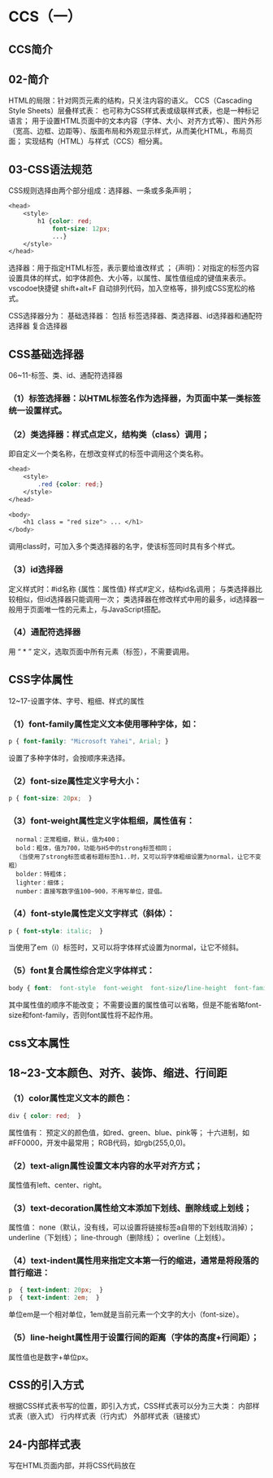 # CCS（一）
## CCS简介
## 02-简介
  HTML的局限：针对网页元素的结构，只关注内容的语义。
  CCS（Cascading Style Sheets）层叠样式表：
  也可称为CSS样式表或级联样式表，也是一种标记语言；
  用于设置HTML页面中的文本内容（字体、大小、对齐方式等）、图片外形（宽高、边框、边距等）、版面布局和外观显示样式，从而美化HTML，布局页面；
  实现结构（HTML）与样式（CCS）相分离。

## 03-CSS语法规范
  CSS规则选择由两个部分组成：选择器、一条或多条声明；
```css
<head>
    <style>
        h1 {color: red;
            font-size: 12px;
            ...}
    </style>
</head>
```
选择器：用于指定HTML标签，表示要给谁改样式 ；
{声明}：对指定的标签内容设置具体的样式，如字体颜色、大小等，以属性、属性值组成的键值来表示。
vscodoe快捷键  shift+alt+F  自动排列代码，加入空格等，排列成CSS宽松的格式。

CSS选择器分为：
基础选择器： 包括  标签选择器、类选择器、id选择器和通配符选择器
复合选择器

## CSS基础选择器
06~11-标签、类、id、通配符选择器
### （1）标签选择器：以HTML标签名作为选择器，为页面中某一类标签统一设置样式。
### （2）类选择器：样式点定义，结构类（class）调用；
即自定义一个类名称，在想改变样式的标签中调用这个类名称。
```css
<head>
    <style>
        .red {color: red;}
    </style>
</head>
 
<body>
    <h1 class = "red size"> ... </h1>
</body>
```
调用class时，可加入多个类选择器的名字，使该标签同时具有多个样式。

### （3）id选择器
定义样式时：#id名称 {属性：属性值}
样式#定义，结构id名调用；
与类选择器比较相似，但id选择器只能调用一次；
类选择器在修改样式中用的最多，id选择器一般用于页面唯一性的元素上，与JavaScript搭配。

### （4）通配符选择器
用 “ * ” 定义，选取页面中所有元素（标签），不需要调用。

## CSS字体属性
12~17-设置字体、字号、粗细、样式的属性
### （1）font-family属性定义文本使用哪种字体，如：
```css
p { font-family: "Microsoft Yahei", Arial; }
```
设置了多种字体时，会按顺序来选择。

### （2）font-size属性定义字号大小：
```css
p { font-size: 20px;  }
```
 
### （3）font-weight属性定义字体粗细，属性值有：
      normal：正常粗细，默认，值为400；                                              
      bold：粗体，值为700，功能与H5中的strong标签相同；
      （当使用了strong标签或者标题标签h1..时，又可以将字体粗细设置为normal，让它不变粗）
      bolder：特粗体；
      lighter：细体；
      number：直接写数字值100~900，不用写单位，提倡。

### （4）font-style属性定义文字样式（斜体）：
```css
p { font-style: italic;  }
```
当使用了em（i）标签时，又可以将字体样式设置为normal，让它不倾斜。

### （5）font复合属性综合定义字体样式：
```css
body { font:  font-style  font-weight  font-size/line-height  font-family }
```
其中属性值的顺序不能改变；
不需要设置的属性值可以省略，但是不能省略font-size和font-family，否则font属性将不起作用。

## css文本属性
## 18~23-文本颜色、对齐、装饰、缩进、行间距
### （1）color属性定义文本的颜色：
```css
div { color: red;  }
```
属性值有：
预定义的颜色值，如red、green、blue、pink等；
十六进制，如#FF0000，开发中最常用；
RGB代码，如rgb(255,0,0)。

### （2）text-align属性设置文本内容的水平对齐方式；
属性值有left、center、right。

### （3）text-decoration属性给文本添加下划线、删除线或上划线；
属性值：
  none（默认，没有线，可以设置将链接标签a自带的下划线取消掉）；
  underline（下划线）；
  line-through（删除线）；
  overline（上划线）。

### （4）text-indent属性用来指定文本第一行的缩进，通常是将段落的首行缩进：
```css
p  { text-indent: 20px;  }
p  { text-indent: 2em;  }
```
单位em是一个相对单位，1em就是当前元素一个文字的大小（font-size）。

### （5）line-height属性用于设置行间的距离（字体的高度+行间距）；
属性值也是数字+单位px。

## CSS的引入方式
根据CSS样式表书写的位置，即引入方式，CSS样式表可以分为三大类：
内部样式表（嵌入式）
行内样式表（行内式）
外部样式表（链接式）
 
## 24-内部样式表
写在HTML页面内部，并将CSS代码放在<style>标签中；
理论上<style>标签可以放在HTML文档的任何地方，但一般会放在<head>标签中，以便控制当前整个页面中的元素样式。 

## 25-行内样式表
在元素标签内用style属性设置CSS样式，只控制当前标签的样式：
```css
{div   style = "color: red; font-size = 20px; "  } ... {/div}
```

## 26-外部样式表
将样式单独写到CSS文件中，再把CSS文件引入到HTML文档中使用；
开发中最常用，实现结构与样式相分离。
步骤：
建立一个*.css文件，在里面只写样式；
在HTML文档的<head>标签中，使用<link>标签引入CSS文件：
```html
<link  rel = "stylesheet"  href = "css文件路径名称">
```
其中<link>标签的属性：
ref 定义当前文档与被链接文档之间的关系，"stylesheet"表示被链接文档是一个样式表文件；
href 定义被链接文档的URL路径。

## 32-chrome调试工具
用来调试HTML和CSS：F12或单击右键点“检查”，打开调试工具；
Ctrl+滚轮 放大或缩小代码；
Ctrl+0 复原浏览器大小；
小黑箭头可以选中浏览器和相应的代码部分；
在工具中更改代码只能调试效果，正式修改还是要在编辑器中。

## 02/03-Emmet语法
使用缩写来快速生成HTML结构和CSS样式语法；
### （1）在HTML中：
输入标签名再按tab键，直接生成标签；
输入标签名*数字，再按tab键，直接生成多个相同的标签；
输入父标签名>子标签名，再按tab键，直接生成父子两级标签；
输入标签名+另一标签名，再按tab键，直接生成并列的两级标签；
输入 .类名 或者 #id名，生成默认的带有该class名称的div标签；
（如果想要其他标签，输入 标签名. 类名 或者 标签名#id名）
.类名$*数字（自增符号$），生成class名称按顺序排列的多个标签；
输入标签名{双标签中间的文字}，直接生成中间有内容的标签。

### （2）在CSS中：
常用简写
输入连在一起的 属性名单词首字母、属性值 ，再按tab键，直接生成 属性：属性值；
#### 05~13 CSS复合选择器
复合选择器建立在基础选择器的基础上，由基础选择器组合而成的；
分为：后代选择器、子选择器、并集选择器、伪类选择器等。
（1）后代选择器：又称为包含选择器，可以选择某一父元素里面的一类子元素；（嵌套形式的标签即为父子关系）元素可以是任意基础选择器，标签、id或类选择器等；多层嵌套的标签可以通过叠加多个基础选择器来选择；
 父元素 子元素 ... { 样式声明 }
（2）子选择器：选择离父元素最近一级的子元素（亲儿子）；
 父元素>子元素 { 样式声明 }
（3）并集选择器：同时选择多组标签，将它们设置成相同的样式；
元素1, 元素2,... { 样式声明 }
（4）伪类选择器：特点是用冒号：表示，包括链接伪类选择器、focus伪类选择器等；
链接伪类选择器是针对链接标签<a>：
a:link
设置所有从未被访问过的链接的样式
a:visited
设置所有被访问过的链接的样式
a:hover
设置所有鼠标经过时链接的样式
a:active	
设置所有被点击但未放下的链接的样式
定义样式时，要按 :link、:visited、:hover、:active 的顺序来写；
a链接标签在浏览器中有默认样式（蓝色字体带下划线），所以实际开发中要给链接单独设置样式；
实际开发中的写法：
```css
a {
    color: #333;              /*黑色*/
    text-decoration: none;
}
 
a:hover {
    color: #369;              /*深蓝色*/
}
``` 
focus伪类选择器
鼠标选中表单元素时，可以设置成一种不同的样式：
```css
input:focus  { 样式声明 }
```

## 14~19 CSS的元素显示模式
是指元素（标签）以什么方式进行显示，HTML标签一般分为块元素和行内元素。
### （1）常见的块元素有<h1>~<h6>、<p>、<div>、<ul>等，
特点有以下几点：
    独占一行；
    高、宽度、内、外边距都可以控制，默认宽度与父级的宽度相同；
    一个容器或盒子里面可以放行内元素或者块元素，但文字类元素（p、h1...）里面不能放块元素。

### （2）常见的行内元素有<a>、<strong>、<em>、<del>、<ins>、<span>等，也称为内联元素；
特点有以下几点：
    相邻的行内元素显示在一行上；
    高、宽直接设置是无效的，默认宽度是本身内容的宽度；
    行内元素内部只能放文本或者其他行内元素；
    链接元素<a>里不能再放链接，但可以放块元素，最好把<a>转换成块级模式。
### （3）行内块元素同时具有块元素和行内元素的特点，如<img />、<input />、<td>；
特点有以下几点：
    相邻的行内元素显示在一行上，但它们之间会有空白缝隙；
    高、宽度、内、外边距都可以控制，默认宽度是本身内容的宽度。

## 元素显示模式的转换：
例如要增加链接标签<a>的触发范围，给它设置高度、宽度，就要把<a>转换成块级模式；
做法是在CSS的选择器中，样式声明之后，加入：
display: block; 
若要将块元素转换为行内元素，则 display: inline; 
若要（span）转换为行内块元素，则 display: inline-block; 

## 22- 单行文字垂直居中
原理：让文字的行高（line-height）等于盒子的高度（height）。

## 23~34 CSS的背景
### （1）定义元素的背景颜色：
background-color: 颜色值 或 transport（默认）;
如果想要背景颜色有透明度，则在background属性中加入参数a(alpha)表示透明度，取值在0~1之间：
background: rgba ( r值, g值, b值, a值 );
### （2）背景图片，常见于logo、装饰性小图片或大背景图：
background-image: url(...) 或 none（默认）;
### （3）背景图像平铺：        
background-repeat: repeat（默认x\y上都平铺）;
no-repeat（不平铺）;
repeat-x（沿x轴平铺）;
repeat-y（沿y轴平铺）;
### （4）背景图像位置：
background-position: x y;
x、y坐标可以是精确数值，如百分数、20px，此时：
有严格的坐标顺序x、y；
可以只写一个数值，则这个值一定是x坐标，y坐标则默认为居中。
x、y坐标也可以是方位名词，即 left\center\right（水平x方向）、top\center\buttom（垂直y方向），此时：两个值的前后顺序不会改变效果；
可以只写一个值，另一个会默认为center。
x、y坐标可以将精确数值与方位名词混合使用（混合单位），此时：有严格的坐标顺序x、y。
### （5）背景图像固定（背景附着）
background-attachment: scroll（背景图像岁对象内容滚动）; fixed（固定不动）;
### 背景复合写法：可以将背景属性合并写在一个background属性中；
属性值没有规定的顺序，但是习惯顺序为：
background: 背景颜色 背景图片地址 背景平铺 背景图像滚动 背景图像位置;
### （6）背景颜色线性渐变
background: -webkit-linear-gradient (起始方向, 颜色1, 颜色2,... );
linear-gradient 必须加浏览器私有前缀 -webkit；
起始方向可以是 方位名词或者度数，默认是top。
## CCS（三）
## 01~07 CSS的三大特性
### （1）层叠性：相同的选择器设置相同的样式，产生了样式冲突，离结构更近的样式（后执行的）会覆盖较远的样式（先执行的）。
### （2）继承性：子标签会继承父标签的某些样式，如文字属性text-、font-、line- 和color。
行高可以设置为 line-height = （一个数字如）1.5，意思是行高为当前字体高度的1.5倍，可以根据字体大小自动调整行高，也具有继承性。
### （3）优先级：当多个选择器指向同一个元素时，若选择器相同，则遵循层叠性；若选择器不同，则按照选择器的权重优先级来执行。
选择器	选择器权重
继承 或 *（通配符）	0,0,0,0 （最低级）
标签选择器	        0,0,0,1
类、伪类选择器	    0,0,1,0
ID选择器	       0,1,0,0
行内样式 style="..."	1,0,0,0
!important 重要的	无穷大
使用复合选择器时，权重值为多个选择器的权重相加的总和。
（权重虽然可叠加，但是不会进位）

## 页面布局的三大核心：盒子模型、浮动和定位
## 08~22 css盒子模型（Box Model）
将HTML页面上的布局元素看成一个个矩形的盒子，或是承装内容的容器；
盒子模型封装其中的HTML元素，由边框（border）、内边距（padding）、外边距（margin）和实际内容（content）组成。

### （1）盒子边框（border）
作用	           属性	           属性值
边框宽度（粗细）	border-width	数字+单位px
边框样式	       border-style	    solid 实线、dashed 虚线、dotted 点线
边框颜色	       border-color	    颜色值
边框有复合写法，属性值没有规定顺序，习惯写法为：
border: 粗细 样式 颜色;
边框的四条边可以分开来设置，分别使用属性 border-top / bottom / left / right ；
边框会改变盒子的大小：加边框后的盒子大小 = 盒子原本的大小 + 边框的宽度；
在设置表格的边框时，只选择table就只设置表格的外边框，要设置内边框还要在选择器中加入td、th等；
使用属性 border-collapse = collapse; 将单元格相邻的边框合并在一起。

### （2）内边距（padding）
属性padding 设置边框与内容的距离，可以对四条边框分开来设置：
padding-top / bottom / left / right = 数字px;
也可以用复合写法：
padding = 1~4个值;
一个值代表上下左右的内边距相同；
两个值分别代表上下内边距和左右内边距；
三个值分别代表上内边距、左右内边距和下内边距；
四个值分别代表上、右、下、左的内边距（顺时针方向）。
内边距padding也会影响盒子的大小：加内边距后的盒子大小 = 盒子原本的大小 + 内边距的宽度；
即padding会撑开盒子，当盒子中的内容大小不一样时，加内边距padding可以自适应地调整盒子的大小；
但若在增加内边距的同时不想改变盒子大小，就要相应减少盒子的宽度。

### （3）外边距（margin）
margin属性设置盒子与盒子之间的距离，与padding类似；
可以对四条边框分开来设置：
margin-top / bottom / left / right = 数字px;
也可以用复合写法：
margin = 1~4个值;

## 23/24-典型应用——使块级盒子水平居中：
盒子必须指定了宽度的情况下，将左右外边距设置成auto，
margin: 0 auto;  ( margin-left = auto; margin-right = auto; )
行内元素或行内块元素的水平居中，则使用 text-align: center; 

## 26-对于两个是嵌套关系（父子）的块元素，父子元素同时有上外边距，父元素会随着子元素的外边距值垂直塌陷；
解决方案：
为父元素定义上边框，颜色可设置为transpant；
为父元素定义上内边距；
为父元素添加 overflow: hidden 。

## 27-清除内外边距
很多元素默认带有内外边距，如列表ul等；
可以用通配符选择器，清除所有的内外边距，常作为CSS的第一行代码：
```css
* {
padding: 0;
margin: 0;
}
```
为了兼容性，行内元素尽量只设置左右内外边距，不设置上下内外边距；但若转换为块元素或行内块元素就可以设置了。

## 28-PS基本操作
主要是测量、取色、切图操作；
Ctrl+R（视图-标尺）：打开标尺；
右击标尺，可以将标尺的单位改为像素；
按住空格键，鼠标可以拖动图片；
（矩形）选区工具，左边第二个功能，可以测量像素大小；
吸管工具，可以取图片中的颜色值。
案例：
去掉列表项目<li>前面的项目符号（小圆点）：   list-style: none;

## CSS3（四）
网页布局的本质：用CSS来摆放盒子，把盒子摆放到相应的位置。
新增属性：

## 04~07 圆角边框、阴影
### （1）圆角边框：将盒子的边框变成圆角的，
border-radius: 数字px或百分比;
属性也可以分成四个角来写：border-top-left-radius、border-top-right-radius、border-bottom-right-radius 和 border-bottom-left-radius；
属性值可以是四个数值，分别代表左上角、右上角、右下角、左下角（顺时针方向）；
属性值得大小代表圆角的圆弧半径，数值越大，圆角的弧度越明显；
可利用圆角边框画出圆形或者圆角矩形的块元素。
### （2）盒子阴影
box-shadow: h-shadow  v-shadow  blur  spread  color  inset;
属性值	描述
h-shadow	必需。水平阴影的位置，允许负值；
v-shadow	必需。垂直阴影的位置，允许负值；
blur 	可选。模糊距离；(数值越大，阴影越模糊)
spread 	可选。阴影的尺寸；
color 	可选。阴影的颜色；(常用rgba)
inset	可选。将外部阴影(outset)改为内部阴影。
其中默认了外部阴影outset，但是不可以在属性值中写这个单词，否则会导致阴影无效；
阴影不会影响盒子的大小，不会影响盒子之间的排列。
### （3）文字阴影
text-shadow: h-shadow  v-shadow  blur  color;

## 09-传统网页布局的三种方式（盒子的排列顺序）：
标准流（普通流文档流）、浮动、定位
标准流：就是标签按照规定好的默认方式排列，是最基本的布局方式。
例如，块元素独占一行，从上到下排列；
行内元素从左到右排列，碰到父元素边缘就会自动换行。

## 10~21 CSS浮动
浮动（float）：因为浮动可以改变元素标签默认的排列方式，实现标准流完成不了的排列；
则网页布局的第一准则：多个块元素纵向排列用标准流，多个块元素横向排列用浮动。
float属性用于创建浮动框，将其移动到一边，直到触及左边缘或右边缘；或触及另一个浮动框的边缘。
选择器  { float: none / left / right; }

## 特性：
### （1）浮动元素脱落标准流的控制（浮起来），移动到指定位置；（脱标）
则浮动的盒子不再保留原先的位置。
### （2）给多个盒子设置浮动，它们就会按照属性值在同一行顶端对齐排列；
当同一行的盒子宽度超过了父级的宽度，多出的盒子就会自动换行；
浮动元素靠在一起，之间没有空隙。
### （3）浮动的元素具有行内块元素的特性；
所以行内元素如果有了浮动属性，就不需要转换为行内块或者块元素，可以直接设置高、宽度。
### （4）浮动常与标准流的父元素搭配使用：
为了约束浮动元素在网页中的位置， 先用标准流的父元素排列上下位置，然后内部元素采取浮动排列左右位置。（网页布局第一准则）
### （5）一个盒子浮动了，理论上它的兄弟盒子也要浮动；
因为浮动盒子会影响后面的标准流的位置，但不会影响前面的标准流。

## 22~27 清除浮动
由于在很多情况下，父盒子不方便设置高度，但子盒子浮动就不占据位置，使得父盒子的高度变成0；
清除浮动的本质就是清除浮动元素脱标而产生的影响；
所以在父元素不设置高度的情况下，清除浮动，使父元素根据子盒子自动形成高度。
选择器 { clear: left / right / both(常用) }
策略：闭合浮动，即只让浮动在父盒子内部影响，不影响外部的盒子。

### （1）额外标签法（不常用）
也称为隔墙法，是在浮动元素末尾添加一个带有clear属性的空标签（须为块元素），
如 <div  style = "clear: both; " > </div>；
或者<br>等标签。
### （2）父元素添加overflow属性
```css
overflow: hidden / auto / scroll;
```
### （3）父元素添加after伪元素
给父元素设置一个 class = "clearfix"，然后在CSS中加入after伪元素：
```css
.clearfix:after {
content: "";
/* 转化为块级元素 */
display: block;
height: 0;
/* 添加清除浮动标签 */
clear: both;
visibility: hidden;
}
.clearfix {
/* IE6、7 专有 */
*zoom: 1;
}
```
### （4）父元素添加双伪元素
```css
.clearfix:before,
.clearfix:after {
content: "";
/* 转化为块级元素，并且在一行上显示(类似于表格的单元格) */
display: table;
}
.clearfix:after {
clear: both;
}
.clearfix {
*zoom: 1;
}
```
## PS切图
图层切图：选择图片的那个图层，右击-快速导出为PNG；
如果一个图片由多个图层组成，就先合并图层，然后再导出。
切片切图：用切片工具选择想导出的图片，右击-存储为web...
PS插件切图：Cutterman插件

## CSS属性的书写顺序
### 布局定位属性
display（建议第一个）/ position / float / clear / visibility / overflow
自身属性
width / height / padding / margin / border / background
文本属性
color / font / text-decoration / text-align / vertical-align / white-space / break-word
其他属性（CSS）
content / cursor / border-radius / box-shadow / text-shadow / background: linear-gradient...

## 页面布局的整体思路
确定页面的版心（可视区的宽度）；
分析页面中的行模块，以及每个行模块中的列模块（第一准则）；
每行中的列模块浮动布局，先确认列的大小，在确认列的位置（第二准则）；
先编写HTML结构，再写样式。
实际开发中，导航栏 nav 常用 li 包含链接 (li+a) 的做法。

## 01~24-定位
按照定位的方式摆放盒子，可以让盒子在某个盒子上自由移动或者固定在屏幕中某个位置，并且可以压住其他盒子；
定位 = 定位模式（方式）+ 边偏移（位置）
定位模式：position属性

属性值	语义
static	静态定位
relative	相对定位
absolute	绝对定位
fixed	固定定位
边偏移：
属性	描述
top	顶端偏移量，即元素相对于其父元素上边线的距离；（top: 80px;）
bottom	底部偏移量，即元素相对于其父元素下边线的距离；
left	左侧偏移量，即元素相对于其父元素左边线的距离；
right	右侧偏移量，即元素相对于其父元素右边线的距离。

### （1）static静态定位（很少用）
元素的默认定位方式，即无定位，按照标准流的方式，没有边偏移 。
### （2）relative相对定位
元素的移动是相对于自身原来的位置（参考点）；
元素移动后，之前标准流的位置还是保留，不影响周围的盒子（不脱标）。
### （3）absolute绝对定位
元素的移动是相对于其祖先元素的位置；
不占有原先的位置（脱标）；
若元素没有祖先元素或者祖先元素没有定位，就以浏览器为参照来定位；
若有多个祖先元素，则以最近一级有定位的祖先元素为参照来移动。
### （4）fixed固定定位
使元素固定在浏览器可视窗口（参考点）的某一位置，页面滚动时元素位置也不会改变；
不占有原先的位置（特殊的绝对定位）；
### （5）sticky粘性定位（兼容性差，不常用）
相对定位（以浏览器可视窗口为参照）与固定定位（占有原先的位置）的结合；
必须添加top、bottom、left或right其中一个才有效，是指相对浏览器窗口多少距离时，元素就变成固定定位。

## 08-子绝父相
子级元素使用绝对定位，不占位置，可以放在父级元素中的任意一个地方；
父级就用相对定位，占有标准流的位置，并限制子级元素在范它的围内显示。

## 11/15-定位的小技巧
将元素固定在版心右侧：
先让固定定位的盒子移动到浏览器的中心（也是版心的中心），left: 50%;
再用外边距，让它向右移动版心宽度的一半的距离，margin-left: 版心宽的一半px;
绝对定位盒子的（水平）居中：
先让绝对定位的盒子向右移动父盒子宽度的一半，left: 50%;
再用外边距，让它向左移动（负值）自身宽度的一半的距离，margin-left: -自身宽的一半px;
（垂直居中：top: 50%; margin-top: -自身高度的一半px;）

## 14-定位的叠放次序
元素使用定位时，用 z-index属性来规定元素叠放的前后顺序，
属性值为正整数，数值越大，元素越靠上；
如果属性值相同，就按照书写顺序，后写的靠上。

## 16/17-定位的特性（与浮动的异同点）
添加绝对定位或固定定位后，行内元素就可以直接设置高度和宽度，块元素的默认大小就是内容的大小；
脱标的盒子不会触发外边距合并（塌陷）的问题，如浮动、绝对定位、固定定位的元素。
浮动元素会压住下面的标准流盒子，但不会压住下面标准流盒子中的文字（文字环绕效果）；
而脱标的定位（绝对、固定）会压住下面标准流盒子的所有内容。

## 25~27-元素的显示与隐藏（重要）
### （1）display属性
属性值	描述
block	显示元素（除了转换为块元素）；
none	隐藏元素，且不再占位置。
### （2）visibility属性
属性值	描述
visible	显示元素；
hidden	隐藏元素，但继续占位置。
### （3）overflow属性
属性值	描述
visible	默认，显示元素中所有内容。
hidden	隐藏超出元素尺寸（溢出）的内容；
scroll	总是添加滚动条；
auto	内容溢出则添加滚动条，不溢出则不添加。
## （九）CSS高级技巧
### 1、精灵图
网页中有很多小的背景图片，如果每加载一张就与服务器通信一次，就会造成较大的请求压力，降低网页的加载速度。
精灵图原理：
    将网页中的一些小背景图整合到一张大图中；
    使用时利用 background-position 将大图中要用的小图移动到盒子上作为背景；
    由于background-position规定沿x轴向左移动是负值，沿y轴向上移动是负值，所以属性值一般为负。

### 2、字体图标 iconfont
用字体图标来做结构样式比较简单的图标，可以方便更改大小、颜色等样式，使用起来更灵活；
它是以图标的形式展示，但本质是文字。
（复杂一些的还是用精灵图）
使用步骤：
从网站上下载字体图标的文件；
将文件中的fonts文件夹复制到当前的页面目录中；
将style.css文件中的字体声明复制到页面文档的CSS<style>标签里；
在html的主体body中，添加一个span标签，然后将网站上的小图标复制到span标签中；
在CSS中给span设置字体 font-family: 'icomoon'；同时也可以设置字体大小和颜色。
 
### 3、CSS三角
一个div或span盒子，将其宽度和高度都设为0，然后设置出有宽度的边框，这样四个边的边框都呈现出的是三角形；
如果只需要其中一个方向的三角形，就将边框颜色设为transport，需要留下的那个三角形的颜色设置成其他颜色。

### 4、CSS用户界面样式
就是在CSS中设置用户的一些操作样式：
鼠标样式属性 cursor
属性值	描述
default	默认，小白箭头
pointer	小手（点击链接）
move	移动十字架
text	文本
not-allowed	禁止
 
### 表单轮廓线属性 outline
```css
input { outline: none; }    或    input { outline: none; }    可以去掉点击表单时默认的蓝色边框。
```
 
### 防止表单文本域被拖拽放大
```css
textarea { resize: none; }
```
 
### 5、vertical-align 属性
根据水平线在一行文字上的位置，规定从上到下顶线（最高元素的顶端）、中线、基线、底线（最低元素的底端）；
vertical-align 属性：
属性值	描述
baseline	默认，元素底端放在父元素的基线上
top	元素的顶端与行中的顶线对齐
middle	元素放在父元素的中部
bottom	元素的底端与行中的底线对齐

### 实现行内块和文字垂直居中对齐
给行内块元素（图片、文本域等）设置  vertical-align: middle; 
### 解决图片底部默认的空白缝隙
因为图片是行内块元素，默认是与行内文字的基线对齐，所以底部会有基线与底线之间的缝隙；
解决方法：
给图片添加  vertical-align: middle / top / bottom;（提倡）
将图片转换为块级元素 display: block;

### 6、溢出的文字用省略号代替
单行文本
```css
div {
    /* 1.先强制让文本在一行上显示 */
    /* 默认是自动换行 white-space: normal; */
    white-space: nowrap;
    /*2. 然后隐藏溢出的部分 */
    overflow: hidden;
    /* 3.用省略号代替溢出的文字 */
    text-overflow: ellipsis;
}
```
多行文本（兼容性问题，只适合webKit浏览器或移动端）
```css
div {
    overflow: hidden;
    text-overflow: ellipsis;
    /* 以弹性伸缩盒子模型来显示 */
    display: -webkit-box;
    /* 限制文本在块元素内显示的行数 */
    -webkit-line-clamp: 2;
    /* 设置伸缩盒子的子元素的排列方式 */
    -webkit-box-orient: vertical;
}
``` 

## 7、布局技巧
### （1）margin负值：
多个盒子向左浮动时，让每个盒子margin-left = -1px;（若边框为1px），就可以压住相邻盒子的边框。
若盒子使用margin负值后，在鼠标经过设置特殊的边框时，被压住的边框就无法设置；
解决：如果盒子没有定位，就在鼠标经过的样式中添加相对定位 position: relative;
如果盒子已经有定位了，就利用 z-index = 1; 提高层级。

### （2）文字围绕浮动：
浮动不会压住文字的特性；
旁边的元素添加浮动，文字用标准流就可以实现围绕的效果。

### （3）行内块：
实现页面跳转的模块，1、2、3...用行内块盒子（链接）来做，相邻盒子之间有自带的边距，还方便实现水平居中。

### （4）CSS三角强化——小直角三角形：
只设置上边框和右边框，下、左边框不要，就有两个直角三角形；
然后通过改变边框的宽度，来改变直角三角形的边长. 

### 8、CSS初始化
是指在文档开头重设浏览器的样式（reset）；
不同浏览器对于标签的默认值不同，为了HTML文档在不同浏览器的兼容性，需要对CSS初始化；
如 * { padding: 0;  margin: 0; } 清除所有标签默认的内外边距等。 

## （十）H5C3新增特性
### 1、H5新增
### （1）语义化标签
<header>头部标签、<nav>导航标签、<article>内容标签、<section>定义文档某个区域、<aside>侧边栏标签、<footer>尾部标签；
语义化标准主要针对搜索引擎，更喜欢在移动端使用；
在IE9中，需要把这些标签元素转换为块级元素。

### （2）多媒体标签：
视频标签： < video  src = "文件地址" ...> </video>
属性	属性值	描述
autoplay	autoplay	视频自动播放
controls	controls	显示播放控件
width / height	数字px	设置播放器宽、高度
loop	loop	循环播放
poster	图片地址	等待加载是的画面图片
muted	muted	静音播放
谷歌浏览器禁用了自动播放的属性，可以添加 muted 属性实现自动播放；
不同浏览器支持的格式不同，视频格式尽量使用mp4。

音频标签： < audio  src = "文件地址" ...> </audio>
属性autoplay、controls、loop、muted等与视频标签的相同；
音频格式尽量使用mp3。

### （3）表单input类型（type的属性值）
### （4）表单属性
属性	属性值	描述
required	required	表单内容不能为空（search类型）
placeholder	提示文本	直接显示的提示信息（search类型）
multiple	multiple	可以选择多个文件提交（文件域 file类型）
autofocus	autofocus	页面加载后光标自动聚焦到表单上
autocomplete off / on(默认)  输入时显示出之前输入过的值（search类型，需要有name属性并成功提交过）
```css
/*CSS可以修改提示文字的颜色*/
input::placeholder {
    color: ...;
}
```

## 2、CSS3新增
### （1）属性选择器
根据元素属性的某些特点来选择元素，与类选择器、伪类选择器一样权重都为10：
选择符	描述
E[att]	选择具有 att 属性的 E 元素
E[att = "val"]	选择具有 att 属性且属性值为 val 的 E 元素
E[att^ = "val"]	选择具有 att 属性且属性值以 val 开头的 E 元素
E[att$ = "val"]	选择具有 att 属性且属性值以 val 结尾的 E 元素
E[att* = "val"]	选择具有 att 属性且属性值中含有 val 的 E 元素
 
### （2）结构伪类选择器
根据文档结构来选择元素，常用于选择父级元素下的子元素：
选择符	描述
E e:first-child	选择父元素E中的第一个子元素e
E e:last-child	选择父元素E中的最后一个子元素e
E e:nth-child(n)	选择父元素E中的第n个子元素e
括号里的 n 可以是数字、关键字和公式：
数字：从1开始计算子元素的排序，如果数字为0或者超出了子元素的个数就会自动忽略；
关键字：even 偶数、odd 奇数；
公式：如2n、2n+1、-n+5(前5个)等，其中n从0开始，每次递增1带入公式。

选择符	描述
E e:first-of-type	选择父元素E中指定元素类型e的第一个子元素
E e:last-of-type	选择父元素E中指定元素类型e的最后一个子元素
E e:nth-of-type(n)	选择父元素E中指定元素类型e的第n个子元素
-child 和 -of-type 的用法类似，但匹配时的区别为：
child 是先对父元素的所有子元素进行排序，找到要选择的第n个子元素，再看该子元素的类型是否与选择符中的e匹配，若不匹配将不选择；
of-type 是先找到选择符中指定e类型的子元素，对它们进行排序，然后再从中选择第n个。

### （3）伪元素选择器
利用CSS创建新标签元素，不用在HTML中添加元素，从而简化HTML结构。
选择符	描述
E::before	在元素E内部的最前面插入子元素
E::after	在元素E内部的最后面插入子元素
伪元素选择器与标签选择器一样权重为1；
它创建的是行内元素，且必须有 content 属性。
应用场景：
添加字体图标 —— content = '小图标或图标代码'；
清除浮动 —— 利用after伪元素在父盒子内部的后面添加清除浮动的标签；
双伪元素before和after在前后都添加清除标签。（实质都是额外标签法）

### （4）盒子模型属性box-sizing
属性值有：
content-box —— 默认，内边距和边框会撑大盒子，盒子大小 = width + padding + border；
border-box —— 内边距和边框不会撑大盒子，盒子大小 = width（padding+border不超过width）；

### （5）其他
滤镜属性： filter: 函数();
图片模糊处理 —— filter: blur(5px);   数值越大图片越模糊。

calc函数：
在CSS属性值中执行一些计算，如：             
width: calc(100%-80px); 
// 设置盒子的宽度总是比它父盒子宽度少80px
calc函数括号里可以进行 +、-、*、/ 运算。

### （6）过渡
使元素从一种样式变换到另一种样式的过渡效果，经常和 :hover 鼠标经过一起搭配使用。
transition: 变换的属性1  花费时间  运动曲线  开始时间, ... ;
属性值	描述
变化的属性	宽高度、背景颜色等等，若所有属性都变化就写 all
花费时间	数字 + 单位s
运动曲线	可省略，默认 ease(逐渐减速)，还有linear(匀速)、ease-in/out(加速/减速)、ease-in-out(先加速后减速)
开始时间	可省略，设置延迟触发时间，数字 + 单位s

### （7）2D转换
转换（transform 属性）：实现元素的位移、旋转、缩放等效果；
特点是添加transform后也不会影响其他盒子的位置 ，但对于行内标签无效；
可以与过渡transition搭配，做出鼠标经过时的动画效果。
位移：transform: translate(x, y+单位px);  
translateX(n);
translateY(n);
当x、y是百分比时，代表相对于自身宽度、高度的数值。

旋转： transform: rotate(度数+单位deg);
正值代表顺时针旋转，并且默认以元素的中心点为旋转中心，可以通过设置转换中心来改变。
（下拉小三角符号，可以用正方形边框，只有上边和有边边框，然后旋转做出来）
缩放：transform: scale(x, y); 
x、y只是数字，不加单位，代表元素本身宽度、高度的倍数；
可以只写一个数字，使宽高度缩放相同的倍数；
缩放的变化也是默认以元素的中心点为中心，可以通过设置转换中心来改变。
设置转换中心：transform-origin: x y;
x、y可以是像素值、百分比或者方位名词。

transform 的综合写法：transform: translate()  rotate()  scale()...; 
属性值的顺序会影响转换的效果；
所以有位移translate转换时，要把它写在最前面。
 
### （8）动画
先定义（类似于 类选择器）：
```css
@keyframes 动画名称{
    /* 动画序列  开始状态 */
     0% { 样式... }
      /* 可以加任意的百分比，设置中间的状态 */
     /* 结束状态 */
    100% { 样式... }
}
/* 另一种写法，from等同于0%，to等同于100% */
@keyframes 动画名称{
    from { 样式... }
    to { 样式... }
}
再使用，在要加动画效果的元素样式中调用动画属性：
div {
    /* 调用动画 */
    animation-name: 动画名称;
    /* 持续时间 */
    animation-duration: 持续时间s;
    /* 还有很多其他的动画属性 */
}
```

## 动画属性的简写：
animation: 动画名称(必写)  持续时间(必写)  运动曲线  何时开始  播放次数  是否反方向  动画起始或结束状态;
不包含animation-play-state，它一般与鼠标经过h配合使用。
animation-timing-function 还有一个属性值为 steps(n)，代表动画分n步变化。

## （9）3D转换
位移：transform: translate3d(x, y, z+单位px);  
    translateX(n);
    translateY(n);
    translateZ(n);
Z轴方向向外时为正值，向里时为负值；
translateZ后面一般用数字加px单位。

透视： perspective: 数字+px;
其中的数值表示视距，视距越小，元素显示的越大；
透视属性要写在被观察元素的父盒子上面；
在透视值确定不变的情况下，改变translateZ越大，元素显示的越大。
旋转： transform: rotate3d(x, y, z+单位deg);     ——x、y、z用0或1表示是否选中，同时选中则用矢量45度表示。
rotateX(度数+deg);
rotateY(度数+deg);
rotateZ(度数+deg);
同时加上透视perspective，才能实现3d旋转的效果；
3D呈现： transform-style: flat; ——默认子元素不开启3d空间；
    preserve  ——子元素开启3d空间；
也是写在被观察元素的父盒子上面。
